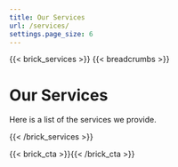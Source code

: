 ```yaml
---
title: Our Services
url: /services/
settings.page_size: 6
---
```

{{< brick_services >}}
{{< breadcrumbs >}}

# Our Services

Here is a list of the services we provide.

{{< /brick_services >}}

{{< brick_cta >}}{{< /brick_cta >}}
